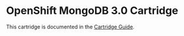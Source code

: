 # OpenShift MongoDB 3.0 Cartridge
This cartridge is documented in the [Cartridge Guide](http://openshift.github.io/documentation/oo_cartridge_guide.html#mongodb).

